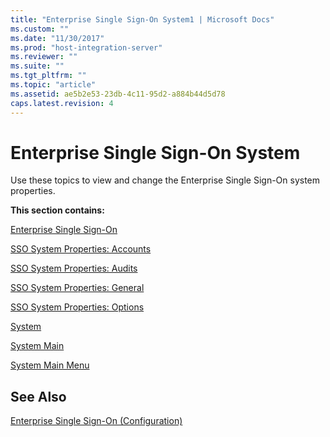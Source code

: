 ```yaml
---
title: "Enterprise Single Sign-On System1 | Microsoft Docs"
ms.custom: ""
ms.date: "11/30/2017"
ms.prod: "host-integration-server"
ms.reviewer: ""
ms.suite: ""
ms.tgt_pltfrm: ""
ms.topic: "article"
ms.assetid: ae5b2e53-23db-4c11-95d2-a884b44d5d78
caps.latest.revision: 4
---
```

# Enterprise Single Sign-On System
Use these topics to view and change the Enterprise Single Sign-On system properties.  
  
 **This section contains:**  
  
 [Enterprise Single Sign-On](../core/enterprise-single-sign-on2.md)  
  
 [SSO System Properties: Accounts](../core/sso-system-properties-accounts1.md)  
  
 [SSO System Properties: Audits](../core/sso-system-properties-audits1.md)  
  
 [SSO System Properties: General](../core/sso-system-properties-general2.md)  
  
 [SSO System Properties: Options](../core/sso-system-properties-options2.md)  
  
 [System](../core/system1.md)  
  
 [System Main](../core/system-main1.md)  
  
 [System Main Menu](../core/system-main-menu1.md)  
  
## See Also  
 [Enterprise Single Sign-On (Configuration)](../core/enterprise-single-sign-on-configuration-2.md)
